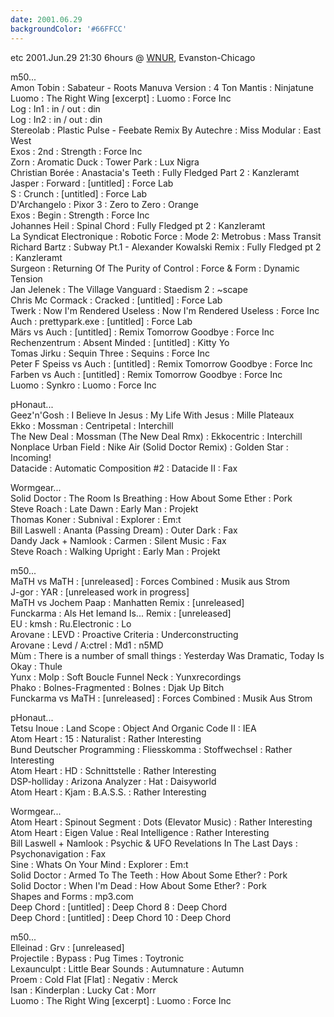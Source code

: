 ```yaml
---
date: 2001.06.29
backgroundColor: '#66FFCC'
---
```



etc 2001.Jun.29 21:30 6hours @ [WNUR](http://www.wnur.org/), Evanston-Chicago  

m50...  
Amon Tobin : Sabateur - Roots Manuva Version : 4 Ton Mantis : Ninjatune  
Luomo : The Right Wing \[excerpt\] : Luomo : Force Inc  
Log : In1 : in / out : din  
Log : In2 : in / out : din  
Stereolab : Plastic Pulse - Feebate Remix By Autechre : Miss Modular : East West  
Exos : 2nd : Strength : Force Inc  
Zorn : Aromatic Duck : Tower Park : Lux Nigra  
Christian Borée : Anastacia's Teeth : Fully Fledged Part 2 : Kanzleramt  
Jasper : Forward : \[untitled\] : Force Lab  
S : Crunch : \[untitled\] : Force Lab  
D'Archangelo : Pixor 3 : Zero to Zero : Orange  
Exos : Begin : Strength : Force Inc  
Johannes Heil : Spinal Chord : Fully Fledged pt 2 : Kanzleramt  
La Syndicat Electronique : Robotic Force : Mode 2: Metrobus : Mass Transit  
Richard Bartz : Subway Pt.1 - Alexander Kowalski Remix : Fully Fledged pt 2 : Kanzleramt  
Surgeon : Returning Of The Purity of Control : Force & Form : Dynamic Tension  
Jan Jelenek : The Village Vanguard : Staedism 2 : ~scape  
Chris Mc Cormack : Cracked : \[untitled\] : Force Lab  
Twerk : Now I'm Rendered Useless : Now I'm Rendered Useless : Force Inc  
Auch : prettypark.exe : \[untitled\] : Force Lab  
Märs vs Auch : \[untitled\] : Remix Tomorrow Goodbye : Force Inc  
Rechenzentrum : Absent Minded : \[untitled\] : Kitty Yo  
Tomas Jirku : Sequin Three : Sequins : Force Inc  
Peter F Speiss vs Auch : \[untitled\] : Remix Tomorrow Goodbye : Force Inc  
Farben vs Auch : \[untitled\] : Remix Tomorrow Goodbye : Force Inc  
Luomo : Synkro : Luomo : Force Inc  

pHonaut...  
Geez'n'Gosh : I Believe In Jesus : My Life With Jesus : Mille Plateaux  
Ekko : Mossman : Centripetal : Interchill  
The New Deal : Mossman (The New Deal Rmx) : Ekkocentric : Interchill  
Nonplace Urban Field : Nike Air (Solid Doctor Remix) : Golden Star : Incoming!  
Datacide : Automatic Composition #2 : Datacide II : Fax  

Wormgear...  
Solid Doctor : The Room Is Breathing : How About Some Ether : Pork  
Steve Roach : Late Dawn : Early Man : Projekt  
Thomas Koner : Subnival : Explorer : Em:t  
Bill Laswell : Ananta (Passing Dream) : Outer Dark : Fax  
Dandy Jack + Namlook : Carmen : Silent Music : Fax  
Steve Roach : Walking Upright : Early Man : Projekt  

m50...  
MaTH vs MaTH : \[unreleased\] : Forces Combined : Musik aus Strom  
J-gor : YAR : \[unreleased work in progress\]  
MaTH vs Jochem Paap : Manhatten Remix : \[unreleased\]  
Funckarma : Als Het Iemand Is... Remix : \[unreleased\]  
EU : kmsh : Ru.Electronic : Lo  
Arovane : LEVD : Proactive Criteria : Underconstructing  
Arovane : Levd / A:ctrel : Md1 : n5MD  
Mùm : There is a number of small things : Yesterday Was Dramatic, Today Is Okay : Thule  
Yunx : Molp : Soft Boucle Funnel Neck : Yunxrecordings  
Phako : Bolnes-Fragmented : Bolnes : Djak Up Bitch  
Funckarma vs MaTH : \[unreleased\] : Forces Combined : Musik Aus Strom  

pHonaut...  
Tetsu Inoue : Land Scope : Object And Organic Code II : IEA  
Atom Heart : 15 : Naturalist : Rather Interesting  
Bund Deutscher Programming : Fliesskomma : Stoffwechsel : Rather Interesting  
Atom Heart : HD : Schnittstelle : Rather Interesting  
DSP-holliday : Arizona Analyzer : Hat : Daisyworld  
Atom Heart : Kjam : B.A.S.S. : Rather Interesting  

Wormgear...  
Atom Heart : Spinout Segment : Dots (Elevator Music) : Rather Interesting  
Atom Heart : Eigen Value : Real Intelligence : Rather Interesting  
Bill Laswell + Namlook : Psychic & UFO Revelations In The Last Days : Psychonavigation : Fax  
Sine : Whats On Your Mind : Explorer : Em:t  
Solid Doctor : Armed To The Teeth : How About Some Ether? : Pork  
Solid Doctor : When I'm Dead : How About Some Ether? : Pork  
Shapes and Forms : mp3.com  
Deep Chord : \[untitled\] : Deep Chord 8 : Deep Chord  
Deep Chord : \[untitled\] : Deep Chord 10 : Deep Chord  

m50...  
Elleinad : Grv : \[unreleased\]  
Projectile : Bypass : Pug Times : Toytronic  
Lexaunculpt : Little Bear Sounds : Autumnature : Autumn  
Proem : Cold Flat \[Flat\] : Negativ : Merck  
Isan : Kinderplan : Lucky Cat : Morr  
Luomo : The Right Wing \[excerpt\] : Luomo : Force Inc